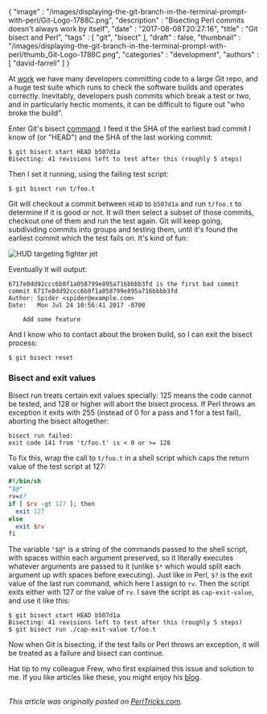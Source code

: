 {
   "image" : "/images/displaying-the-git-branch-in-the-terminal-prompt-with-perl/Git-Logo-1788C.png",
   "description" : "Bisecting Perl commits doesn't always work by itself",
   "date" : "2017-08-08T20:27:16",
   "title" : "Git bisect and Perl",
   "tags" : [
      "git",
      "bisect"
   ],
   "draft" : false,
   "thumbnail" : "/images/displaying-the-git-branch-in-the-terminal-prompt-with-perl/thumb_Git-Logo-1788C.png",
   "categories" : "development",
   "authors" : [
      "david-farrell"
   ]
}

At [work](https://ziprecruiter.com) we have many developers committing code to a large Git repo, and a huge test suite which runs to check the software builds and operates correctly. Inevitably, developers push commits which break a test or two, and in particularly hectic moments, it can be difficult to figure out "who broke the build".

Enter Git's bisect [command](https://git-scm.com/docs/git-bisect). I feed it the SHA of the earliest bad commit I know of (or "HEAD") and the SHA of the last working commit:

    $ git bisect start HEAD b507d1a
    Bisecting: 41 revisions left to test after this (roughly 5 steps)

Then I set it running, using the failing test script:

    $ git bisect run t/foo.t

Git will checkout a commit between `HEAD` to `b507d1a` and run `t/foo.t` to determine if it is good or not. It will then select a subset of those commits, checkout one of them and run the test again. Git will keep going, subdividing commits into groups and testing them, until it's found the earliest commit which the test fails on. It's kind of fun:

<img src="https://media.giphy.com/media/WjAkrAvSA0XV6/giphy.gif" class="center" alt="HUD targeting fighter jet"/>

Eventually it will output:

    6717e8dd92ccc6b8f1a058799e895a716bbbb3fd is the first bad commit
    commit 6717e8dd92ccc6b8f1a058799e895a716bbbb3fd
    Author: Spider <spider@example.com>
    Date:   Mon Jul 24 10:56:41 2017 -0700

        Add some feature

And I know who to contact about the broken build, so I can exit the bisect process:

    $ git bisect reset

### Bisect and exit values

Bisect run treats certain exit values specially: 125 means the code cannot be tested, and 128 or higher will abort the bisect process. If Perl throws an exception it exits with 255 (instead of 0 for a pass and 1 for a test fail), aborting the bisect altogether:

    bisect run failed:
    exit code 141 from 't/foo.t' is < 0 or >= 128

To fix this, wrap the call to `t/foo.t` in a shell script which caps the return value of the test script at 127:

```perl
#!/bin/sh
"$@"
rv=$?
if [ $rv -gt 127 ]; then
  exit 127
else
  exit $rv
fi
```

The variable `"$@"` is a string of the commands passed to the shell script, with spaces within each argument preserved, so it literally executes whatever arguments are passed to it (unlike `$*` which would split each argument up with spaces before executing). Just like in Perl, `$?` is the exit value of the last run command, which here I assign to `rv`. Then the script exits either with 127 or the value of `rv`. I save the script as `cap-exit-value`, and use it like this:

    $ git bisect start HEAD b507d1a
    Bisecting: 41 revisions left to test after this (roughly 5 steps)
    $ git bisect run ./cap-exit-value t/foo.t

Now when Git is bisecting, if the test fails or Perl throws an exception, it will be treated as a failure and bisect can continue.

Hat tip to my colleague Frew, who first explained this issue and solution to me. If you like articles like these, you might enjoy his [blog](https://blog.afoolishmanifesto.com/).

\
*This article was originally posted on [PerlTricks.com](http://perltricks.com).*

